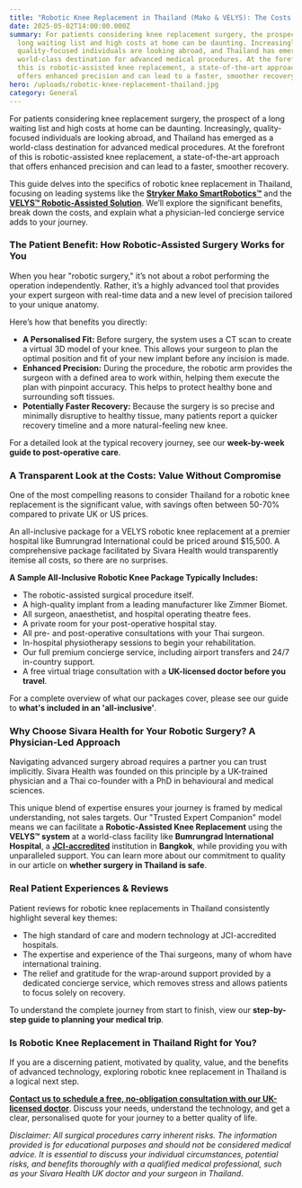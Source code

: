 ```yaml
---
title: "Robotic Knee Replacement in Thailand (Mako & VELYS): The Costs and Benefits"
date: 2025-05-02T14:00:00.000Z
summary: For patients considering knee replacement surgery, the prospect of a
  long waiting list and high costs at home can be daunting. Increasingly,
  quality-focused individuals are looking abroad, and Thailand has emerged as a
  world-class destination for advanced medical procedures. At the forefront of
  this is robotic-assisted knee replacement, a state-of-the-art approach that
  offers enhanced precision and can lead to a faster, smoother recovery.
hero: /uploads/robotic-knee-replacement-thailand.jpg
category: General
---
```

For patients considering knee replacement surgery, the prospect of a long waiting list and high costs at home can be daunting. Increasingly, quality-focused individuals are looking abroad, and Thailand has emerged as a world-class destination for advanced medical procedures. At the forefront of this is robotic-assisted knee replacement, a state-of-the-art approach that offers enhanced precision and can lead to a faster, smoother recovery.

This guide delves into the specifics of robotic knee replacement in Thailand, focusing on leading systems like the **[Stryker Mako SmartRobotics™](https://www.stryker.com/us/en/joint-replacement/systems/mako-smartrobotics.html)** and the **[VELYS™ Robotic-Assisted Solution](https://www.jnjmedtech.com/en-US/solution/velys-robotic-assisted-solution)**. We’ll explore the significant benefits, break down the costs, and explain what a physician-led concierge service adds to your journey.

### **The Patient Benefit: How Robotic-Assisted Surgery Works for You**

When you hear "robotic surgery," it’s not about a robot performing the operation independently. Rather, it’s a highly advanced tool that provides your expert surgeon with real-time data and a new level of precision tailored to your unique anatomy.

Here’s how that benefits you directly:

* **A Personalised Fit:** Before surgery, the system uses a CT scan to create a virtual 3D model of your knee. This allows your surgeon to plan the optimal position and fit of your new implant before any incision is made.
* **Enhanced Precision:** During the procedure, the robotic arm provides the surgeon with a defined area to work within, helping them execute the plan with pinpoint accuracy. This helps to protect healthy bone and surrounding soft tissues.
* **Potentially Faster Recovery:** Because the surgery is so precise and minimally disruptive to healthy tissue, many patients report a quicker recovery timeline and a more natural-feeling new knee.

For a detailed look at the typical recovery journey, see our **week-by-week guide to post-operative care**.

### **A Transparent Look at the Costs: Value Without Compromise**

One of the most compelling reasons to consider Thailand for a robotic knee replacement is the significant value, with savings often between 50-70% compared to private UK or US prices.

An all-inclusive package for a VELYS robotic knee replacement at a premier hospital like Bumrungrad International could be priced around $15,500. A comprehensive package facilitated by Sivara Health would transparently itemise all costs, so there are no surprises.

**A Sample All-Inclusive Robotic Knee Package Typically Includes:**

* The robotic-assisted surgical procedure itself.
* A high-quality implant from a leading manufacturer like[](https://www.zimmerbiomet.com/en) Zimmer Biomet.
* All surgeon, anaesthetist, and hospital operating theatre fees.
* A private room for your post-operative hospital stay.
* All pre- and post-operative consultations with your Thai surgeon.
* In-hospital physiotherapy sessions to begin your rehabilitation.
* Our full premium concierge service, including airport transfers and 24/7 in-country support.
* A free virtual triage consultation with a **UK-licensed doctor before you travel**.

For a complete overview of what our packages cover, please see our guide to **what's included in an 'all-inclusive'**.

### **Why Choose Sivara Health for Your Robotic Surgery? A Physician-Led Approach**

Navigating advanced surgery abroad requires a partner you can trust implicitly. Sivara Health was founded on this principle by a UK-trained physician and a Thai co-founder with a PhD in behavioural and medical sciences.

This unique blend of expertise ensures your journey is framed by medical understanding, not sales targets. Our "Trusted Expert Companion" model means we can facilitate a **Robotic-Assisted Knee Replacement** using the **VELYS™ system** at a world-class facility like **Bumrungrad International Hospital**, a **[JCI-accredited](https://www.jointcommissioninternational.org/)** institution in **Bangkok**, while providing you with unparalleled support. You can learn more about our commitment to quality in our article on **whether surgery in Thailand is safe**.

### **Real Patient Experiences & Reviews**

Patient reviews for robotic knee replacements in Thailand consistently highlight several key themes:

* The high standard of care and modern technology at JCI-accredited hospitals.
* The expertise and experience of the Thai surgeons, many of whom have international training.
* The relief and gratitude for the wrap-around support provided by a dedicated concierge service, which removes stress and allows patients to focus solely on recovery.

To understand the complete journey from start to finish, view our **step-by-step guide to planning your medical trip**.

### **Is Robotic Knee Replacement in Thailand Right for You?**

If you are a discerning patient, motivated by quality, value, and the benefits of advanced technology, exploring robotic knee replacement in Thailand is a logical next step.

**[Contact us to schedule a free, no-obligation consultation with our UK-licensed doctor](https://sivara.health/#consultation)**. Discuss your needs, understand the technology, and get a clear, personalised quote for your journey to a better quality of life.

*Disclaimer: All surgical procedures carry inherent risks. The information provided is for educational purposes and should not be considered medical advice. It is essential to discuss your individual circumstances, potential risks, and benefits thoroughly with a qualified medical professional, such as your Sivara Health UK doctor and your surgeon in Thailand*.

